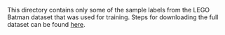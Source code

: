 This directory contains only some of the sample labels from the LEGO Batman dataset that was used for training.
Steps for downloading the full dataset can be found [here](../../README.md).
